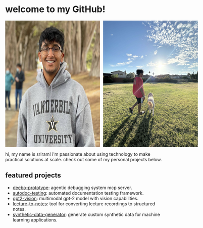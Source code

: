 # welcome to my GitHub!

<div style="display: flex; gap: 10px;">
  <img src="picture.jpg" alt="alt text" width="300" />
  <img src="me_and_bo.jpg" alt="alt text" width="300" />
</div>

hi, my name is sriram! i'm passionate about using technology to make practical solutions at scale. check out some of my personal projects below.

## featured projects
- [deebo-prototype](https://github.com/snagasuri/deebo-prototype): agentic debugging system mcp server.
- [autodoc-testing](https://github.com/snagasuri/autodoc-testing): automated documentation testing framework.
- [gpt2-vision](https://github.com/snagasuri/gpt2-vision): multimodal gpt-2 model with vision capabilities.
- [lecture-to-notes](https://github.com/snagasuri/lecture-to-notes): tool for converting lecture recordings to structured notes.
- [synthetic-data-generator](https://github.com/snagasuri/synthetic-data-generator): generate custom synthetic data for machine learning applications.
